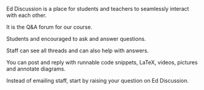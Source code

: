 Ed Discussion is a place for students and teachers to seamlessly interact with each other.

It is the Q&A forum for our course.

Students and encouraged to ask and answer questions.

Staff can see all threads and can also help with answers.

You can post and reply with runnable code snippets, LaTeX, videos, pictures and annotate diagrams.

Instead of emailing staff, start by raising your question on Ed Discussion.